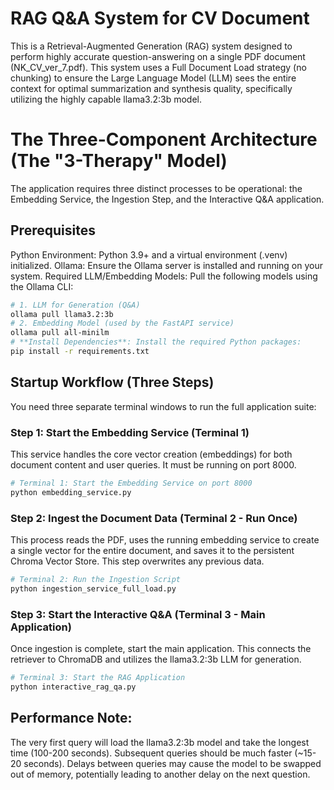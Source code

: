 # **RAG Q&A System for CV Document**
This is a Retrieval-Augmented Generation (RAG) system designed to perform highly accurate question-answering on a single PDF document (NK_CV_ver_7.pdf).
This system uses a Full Document Load strategy (no chunking) to ensure the Large Language Model (LLM) sees the entire context for optimal summarization and synthesis quality, specifically utilizing the highly capable llama3.2:3b model.
# **The Three-Component Architecture (The "3-Therapy" Model)**
The application requires three distinct processes to be operational: the Embedding Service, the Ingestion Step, and the Interactive Q&A application.
## **Prerequisites**
Python Environment: Python 3.9+ and a virtual environment (.venv) initialized.
Ollama: Ensure the Ollama server is installed and running on your system.
Required LLM/Embedding Models: Pull the following models using the Ollama CLI:


``` bash
# 1. LLM for Generation (Q&A)
ollama pull llama3.2:3b
# 2. Embedding Model (used by the FastAPI service)
ollama pull all-minilm
# **Install Dependencies**: Install the required Python packages:
pip install -r requirements.txt
``` 

## **Startup Workflow (Three Steps)**
You need three separate terminal windows to run the full application suite:
### **Step 1: Start the Embedding Service (Terminal 1)**
This service handles the core vector creation (embeddings) for both document content and user queries. It must be running on port 8000.
``` bash
# Terminal 1: Start the Embedding Service on port 8000
python embedding_service.py
```
### **Step 2: Ingest the Document Data (Terminal 2 - Run Once)**
This process reads the PDF, uses the running embedding service to create a single vector for the entire document, and saves it to the persistent Chroma Vector Store. This step overwrites any previous data.
``` bash
# Terminal 2: Run the Ingestion Script
python ingestion_service_full_load.py
```

### **Step 3: Start the Interactive Q&A (Terminal 3 - Main Application)**
Once ingestion is complete, start the main application. This connects the retriever to ChromaDB and utilizes the llama3.2:3b LLM for generation.
``` bash
# Terminal 3: Start the RAG Application
python interactive_rag_qa.py
```

## **Performance Note:** 
The very first query will load the llama3.2:3b model and take the longest time (100-200 seconds). Subsequent queries should be much faster (~15-20 seconds). Delays between queries may cause the model to be swapped out of memory, potentially leading to another delay on the next question.

